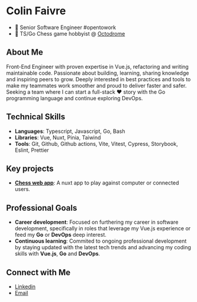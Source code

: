 # Colin Faivre

- 🔭 Senior Software Engineer #opentowork
- 👾 TS/Go Chess game hobbyist @ [Octodrome](https://github.com/octodrome)

## About Me

Front-End Engineer with proven expertise in Vue.js, refactoring and writing maintainable code. Passionate about building, learning, sharing knowledge and inspiring peers to grow. Deeply interested in best practices and tools to make my teammates work smoother and proud to deliver faster and safer. Seeking a team where I can start a full-stack ♥︎ story with the Go programming language and continue exploring DevOps.

## Technical Skills
- __Languages__: Typescript, Javascript, Go, Bash
- __Libraries__: Vue, Nuxt, Pinia, Taiwind
- __Tools__: Git, Github, Github actions, Vite, Vitest, Cypress, Storybook, Eslint, Prettier

## Key projects
- __[Chess web app](https://github.com/octodrome/chess)__: A nuxt app to play against computer or connected users.

## Professional Goals

- __Career development__: Focused on furthering my career in software development, specifically in roles that leverage my Vue.js experience or feed my __Go__ or __DevOps__ deep interest.  
- __Continuous learning__: Commited to ongoing professional development by staying updated with the latest tech trends and advancing my coding skills with __Vue.js__, __Go__ and __DevOps__.

## Connect with Me

- [Linkedin](https://www.linkedin.com/in/colin-faivre-020498136/)
- [Email](mailto:colin.faivre@gmail.com?subject=[github])
